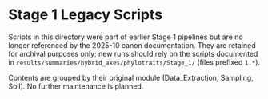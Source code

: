 # Stage 1 Legacy Scripts

Scripts in this directory were part of earlier Stage 1 pipelines but are no longer referenced by the 2025-10 canon documentation. They are retained for archival purposes only; new runs should rely on the scripts documented in `results/summaries/hybrid_axes/phylotraits/Stage_1/` (files prefixed `1.*`).

Contents are grouped by their original module (Data_Extraction, Sampling, Soil). No further maintenance is planned.
